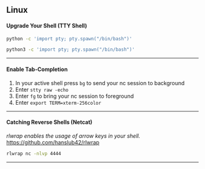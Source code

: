 ## Linux

#### Upgrade Your Shell (TTY Shell)
```bash
python -c 'import pty; pty.spawn("/bin/bash")'

python3 -c 'import pty; pty.spawn("/bin/bash")'
```
***

#### Enable Tab-Completion
1. In your active shell press `bg` to send your nc session to background
2. Enter `stty raw -echo`
3. Enter `fg` to bring your nc session to foreground
4. Enter `export TERM=xterm-256color`

***

#### Catching Reverse Shells (Netcat)
*rlwrap enables the usage of arrow keys in your shell.*
https://github.com/hanslub42/rlwrap
```bash
rlwrap nc -nlvp 4444
```

***